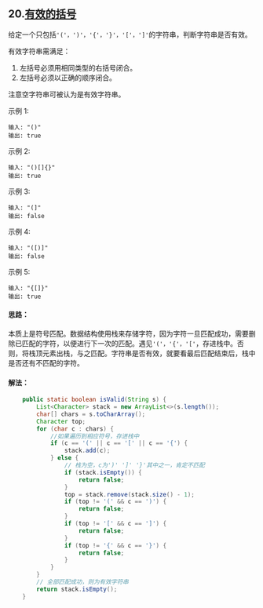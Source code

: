 ## 20.[有效的括号](https://leetcode-cn.com/problems/valid-parentheses/)
给定一个只包括`'('，')'，'{'，'}'，'['，']'`的字符串，判断字符串是否有效。

有效字符串需满足：

1. 左括号必须用相同类型的右括号闭合。
2. 左括号必须以正确的顺序闭合。

注意空字符串可被认为是有效字符串。

示例 1:
```
输入: "()"
输出: true
```
示例 2:
```
输入: "()[]{}"
输出: true
```
示例 3:
```
输入: "(]"
输出: false
```
示例 4:
```
输入: "([)]"
输出: false
```
示例 5:
```
输入: "{[]}"
输出: true
```

#### 思路：
本质上是符号匹配。数据结构使用栈来存储字符，因为字符一旦匹配成功，需要删除已匹配的字符，以便进行下一次的匹配。遇见`'('，'{'，'['`，存进栈中。否则，将栈顶元素出栈，与之匹配。字符串是否有效，就要看最后匹配结束后，栈中是否还有不匹配的字符。

#### 解法：
```Java
    public static boolean isValid(String s) {
        List<Character> stack = new ArrayList<>(s.length());
        char[] chars = s.toCharArray();
        Character top;
        for (char c : chars) {
            //如果遍历到相应符号，存进栈中
            if (c == '(' || c == '[' || c == '{') {
                stack.add(c);
            } else {
                // 栈为空，c为')' ']' '}'其中之一，肯定不匹配
                if (stack.isEmpty()) {
                    return false;
                }
                top = stack.remove(stack.size() - 1);
                if (top != '(' && c == ')') {
                    return false;
                }
                if (top != '[' && c == ']') {
                    return false;
                }
                if (top != '{' && c == '}') {
                    return false;
                }
            }
        }
        // 全部匹配成功，则为有效字符串
        return stack.isEmpty();
    }
```